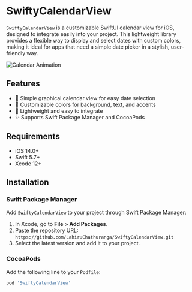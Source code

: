 # SwiftyCalendarView

`SwiftyCalendarView` is a customizable SwiftUI calendar view for iOS, designed to integrate easily into your project. This lightweight library provides a flexible way to display and select dates with custom colors, making it ideal for apps that need a simple date picker in a stylish, user-friendly way.

![Calendar Animation](https://i.giphy.com/media/v1.Y2lkPTc5MGI3NjExMnc0bm9nYnlvaGluMW9yM3M4ZW03NTJ1bjI2dXRpemoxMmdmZ3prcSZlcD12MV9pbnRlcm5hbF9naWZfYnlfaWQmY3Q9Zw/dL6J65N0ub3OTMmhsA/giphy.gif) <!-- Placeholder GIF URL - replace with actual GIF links -->

## Features

- 📅 Simple graphical calendar view for easy date selection
- 🎨 Customizable colors for background, text, and accents
- 💾 Lightweight and easy to integrate
- ✨ Supports Swift Package Manager and CocoaPods

## Requirements

- iOS 14.0+
- Swift 5.7+
- Xcode 12+

## Installation

### Swift Package Manager

Add `SwiftyCalendarView` to your project through Swift Package Manager:

1. In Xcode, go to **File > Add Packages**.
2. Paste the repository URL: `https://github.com/LahiruChathuranga/SwiftyCalendarView.git`
3. Select the latest version and add it to your project.

### CocoaPods

Add the following line to your `Podfile`:

```ruby
pod 'SwiftyCalendarView'
